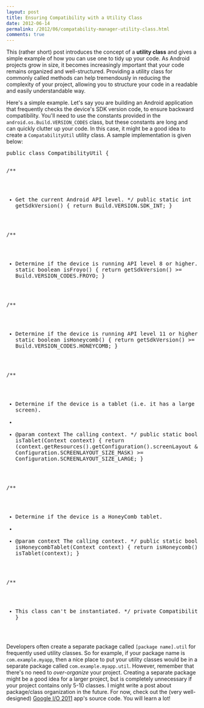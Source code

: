 ```yaml
---
layout: post
title: Ensuring Compatibility with a Utility Class
date: 2012-06-14
permalink: /2012/06/compatability-manager-utility-class.html
comments: true
---
```


<p>This (rather short) post introduces the concept of a <b>utility class</b>&nbsp;and gives a simple example of how you can use one to tidy up your code. As Android projects grow in size, it becomes increasingly important that your code remains organized and well-structured. Providing a utility class for commonly called methods can help tremendously in reducing the complexity of your project, allowing you to structure your code in a readable and easily understandable way.</p>

<p>Here's a simple example. Let's say you are building an Android application that frequently checks the device's SDK version code, to ensure backward compatibility. You'll need to use the constants provided in the <code>android.os.Build.VERSION_CODES</code> class, but these constants are long and can quickly clutter up your code. In this case, it might be a good idea to create a <code>CompatabilityUtil</code> utility class. A sample implementation is given below:</p>

<!--more-->

<p>
<pre class="brush: java">
public class CompatibilityUtil {
    
  /**
   * Get the current Android API level.
   */
  public static int getSdkVersion() {
    return Build.VERSION.SDK_INT;
  }

  /**
   * Determine if the device is running API level 8 or higher.
   */
  public static boolean isFroyo() {
    return getSdkVersion() >= Build.VERSION_CODES.FROYO;
  }

  /**
   * Determine if the device is running API level 11 or higher.
   */
  public static boolean isHoneycomb() {
    return getSdkVersion() >= Build.VERSION_CODES.HONEYCOMB;
  }

  /**
   * Determine if the device is a tablet (i.e. it has a large screen).
   * 
   * @param context The calling context.
   */
  public static boolean isTablet(Context context) {
    return (context.getResources().getConfiguration().screenLayout
            & Configuration.SCREENLAYOUT_SIZE_MASK)
            >= Configuration.SCREENLAYOUT_SIZE_LARGE;
  }

  /**
   * Determine if the device is a HoneyComb tablet.
   * 
   * @param context The calling context.
   */
  public static boolean isHoneycombTablet(Context context) {
    return isHoneycomb() && isTablet(context);
  }

  /**
   * This class can't be instantiated.
   */
  private CompatibilityUtil() { }
}
</pre>
</p>

<p>Developers often create a separate package called <code>[package name].util</code> for frequently used utility classes. So for example, if your package name is <code>com.example.myapp</code>, then a nice place to put your utility classes would be in a separate package called <code>com.example.myapp.util</code>. However, remember that there's no need to <i>over-organize</i> your project. Creating a separate package might be a good idea for a larger project, but is completely unnecessary if your project contains only 5-10 classes. I might write a post about package/class organization in the future. For now, check out the (very well-designed) <a href="http://code.google.com/p/iosched/source/browse/">Google I/O 2011</a> app's source code. You will learn a lot!</p>